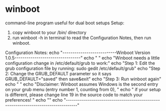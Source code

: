 # winboot
command-line program useful for dual boot setups
Setup:
1. copy winboot to your /bin/ directory 
2. run winboot -h in terminal to read the Configuration Notes, then run winboot.

Configuration Notes:
echo "---------------------------Winboot Version 1.0.5---------------------------------"
echo " "
echo "Winboot needs a little configuration change in /etc/default/grub to work:"
echo "Step 1: Edit the grub configuration file by running: sudo gedit /etc/default/grub"
echo "Step 2: Change the GRUB_DEFAULT parameter so it says GRUB_DEFAULT=\"saved\" then save&exit"
echo "Step 3: Run winboot again"
echo " "
echo "Disclaimer: Winboot assumes Windows is the second entry on your grub menu (entry number 1, counting from 0), "
echo "            if your setup is different, please change line 19 in the source code to match your preferences! "
echo ""
echo "-----------------------------------------------------------------------------------"

